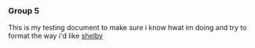 ### Group 5 
This is my testing document to make sure i know hwat im doing and try to format the way i'd like
[shelby](https://sakawejsza.github.io/G5-Project2/_includes/shelby.md/)
